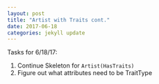 ```yaml
---
layout: post
title: "Artist with Traits cont."
date: 2017-06-18
categories: jekyll update
---
```


Tasks for 6/18/17:
1. Continue Skeleton for `Artist(HasTraits)`
2. Figure out what attributes need to be TraitType
